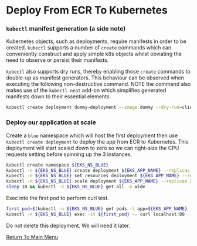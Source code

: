 # Deploy From ECR To Kubernetes

### `kubectl` manifest generation (a side note)

Kubernetes objects, such as deployments, require manifests in order to be created. `kubectl` supports a number of `create` commands which can conveniently construct and apply simple k8s objects whilst obviating the need to observe or persist their manifests.

`kubectl` also supports dry runs, thereby enabling those `create` commands to double-up as manifest generators. This behaviour can be observed when executing the following non-destructive command. NOTE the command also makes use of the `kubectl neat` add-on which simplifies generated manifests down to their essential elements.
```bash
kubectl create deployment dummy-deployment --image dummy --dry-run=client -o yaml | kubectl neat
```

### Deploy our application at scale

Create a `blue` namespace which will host the first deployment then use `kubectl create deployment` to deploy the app from ECR to Kubernetes.
This deployment will start scaled down to zero so we can right-size the CPU requests setting before spinning up the 3 instances.
```bash
kubectl create namespace ${EKS_NS_BLUE}
kubectl -n ${EKS_NS_BLUE} create deployment ${EKS_APP_NAME} --replicas 0 --image ${EKS_APP_ECR_REPO}:${EKS_APP_VERSION} # begin with zero replicas
kubectl -n ${EKS_NS_BLUE} set resources deployment ${EKS_APP_NAME} --requests=cpu=200m,memory=200Mi                     # right-size the pods
kubectl -n ${EKS_NS_BLUE} scale deployment ${EKS_APP_NAME} --replicas 3                                                 # start 3 instances
sleep 10 && kubectl -n ${EKS_NS_BLUE} get all -o wide                                                                   # inspect objects
```

Exec into the first pod to perform curl test.
```bash
first_pod=$(kubectl -n ${EKS_NS_BLUE} get pods -l app=${EKS_APP_NAME} -o name | head -1)
kubectl -n ${EKS_NS_BLUE} exec -it ${first_pod} -- curl localhost:80
```

Do not delete this deployment. We will need it later.

[Return To Main Menu](/README.md)
